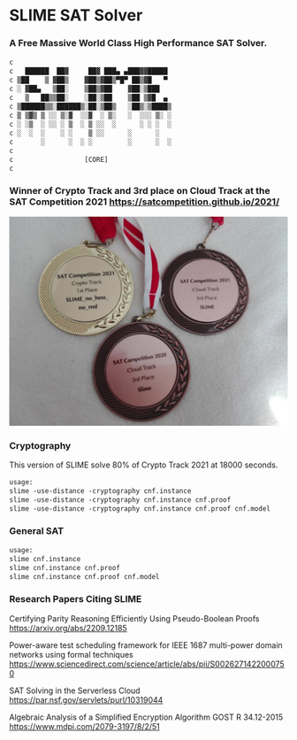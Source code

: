 # SLIME SAT Solver

### A Free Massive World Class High Performance SAT Solver.

    c
    c   ██████  ██▓     ██▓ ███▄ ▄███▓▓█████
    c ▒██    ▒ ▓██▒    ▓██▒▓██▒▀█▀ ██▒▓█   ▀
    c ░ ▓██▄   ▒██░    ▒██▒▓██    ▓██░▒███
    c   ▒   ██▒▒██░    ░██░▒██    ▒██ ▒▓█  ▄
    c ▒██████▒▒░██████▒░██░▒██▒   ░██▒░▒████▒
    c ▒ ▒▓▒ ▒ ░░ ▒░▓  ░░▓  ░ ▒░   ░  ░░░ ▒░ ░
    c ░ ░▒  ░ ░░ ░ ▒  ░ ▒ ░░  ░      ░ ░ ░  ░
    c ░  ░  ░    ░ ░    ▒ ░░      ░      ░
    c       ░      ░  ░ ░         ░      ░  ░
    c
    c                  [CORE]
    c

### Winner of Crypto Track and 3rd place on Cloud Track at the SAT Competition 2021 https://satcompetition.github.io/2021/
<img src="https://raw.githubusercontent.com/maxtuno/SLIME/master/medals.jpeg"/>

### Cryptography
  This version of SLIME solve 80% of Crypto Track 2021 at 18000 seconds.
  
    usage: 
    slime -use-distance -cryptography cnf.instance
    slime -use-distance -cryptography cnf.instance cnf.proof
    slime -use-distance -cryptography cnf.instance cnf.proof cnf.model
  
### General SAT
    usage:
    slime cnf.instance
    slime cnf.instance cnf.proof
    slime cnf.instance cnf.proof cnf.model
    
### Research Papers Citing SLIME

Certifying Parity Reasoning Efficiently Using Pseudo-Boolean Proofs https://arxiv.org/abs/2209.12185

Power-aware test scheduling framework for IEEE 1687 multi-power domain networks using formal techniques https://www.sciencedirect.com/science/article/abs/pii/S0026271422000750

SAT Solving in the Serverless Cloud https://par.nsf.gov/servlets/purl/10319044

Algebraic Analysis of a Simplified Encryption Algorithm GOST R 34.12-2015 https://www.mdpi.com/2079-3197/8/2/51
